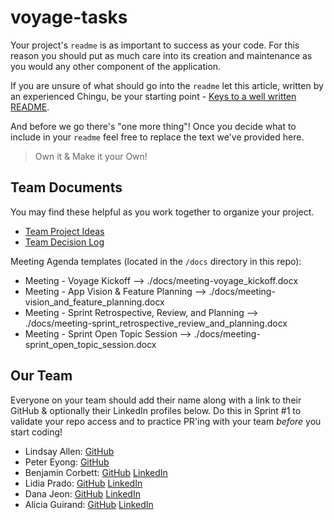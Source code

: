 # voyage-tasks

Your project's `readme` is as important to success as your code. For
this reason you should put as much care into its creation and maintenance
as you would any other component of the application.

If you are unsure of what should go into the `readme` let this article,
written by an experienced Chingu, be your starting point -
[Keys to a well written README](https://tinyurl.com/yk3wubft).

And before we go there's "one more thing"! Once you decide what to include
in your `readme` feel free to replace the text we've provided here.

> Own it & Make it your Own!

## Team Documents

You may find these helpful as you work together to organize your project.

- [Team Project Ideas](./docs/team_project_ideas.md)
- [Team Decision Log](./docs/team_decision_log.md)

Meeting Agenda templates (located in the `/docs` directory in this repo):

- Meeting - Voyage Kickoff --> ./docs/meeting-voyage_kickoff.docx
- Meeting - App Vision & Feature Planning --> ./docs/meeting-vision_and_feature_planning.docx
- Meeting - Sprint Retrospective, Review, and Planning --> ./docs/meeting-sprint_retrospective_review_and_planning.docx
- Meeting - Sprint Open Topic Session --> ./docs/meeting-sprint_open_topic_session.docx

## Our Team

Everyone on your team should add their name along with a link to their GitHub
& optionally their LinkedIn profiles below. Do this in Sprint #1 to validate
your repo access and to practice PR'ing with your team _before_ you start
coding!

- Lindsay Allen: [GitHub](https://github.com/lkallen)
- Peter Eyong: [GitHub](https://github.com/pteyong577)
- Benjamin Corbett: [GitHub](https://github.com/bcsurf2822) [LinkedIn](https://www.linkedin.com/in/benjamin-corbett-84822424a/)
- Lidia Prado: [GitHub](https://github.com/LidiaIleana) [LinkedIn](https://www.linkedin.com/in/lidiaprado/)
- Dana Jeon: [GitHub](https://github.com/danajeon) [LinkedIn](https://www.linkedin.com/in/dana-jeon-dev/)
- Alicia Guirand: [GitHub](https://github.com/aliciaguirand) [LinkedIn](https://www.linkedin.com/in/aliciaguirand)
